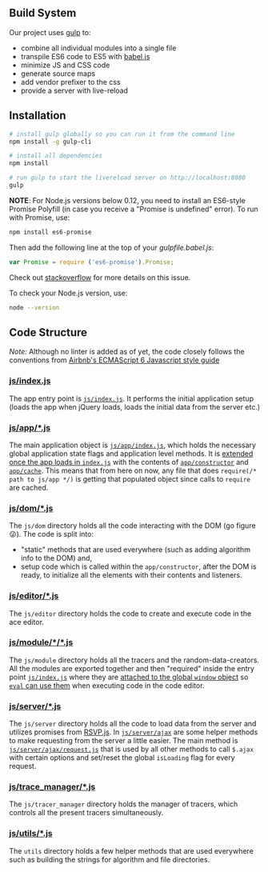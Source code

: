 ## Build System

Our project uses [gulp](http://gulpjs.com/) to:

- combine all individual modules into a single file
- transpile ES6 code to ES5 with [babel.js](http://babeljs.io/)
- minimize JS and CSS code
- generate source maps
- add vendor prefixer to the css
- provide a server with live-reload

## Installation

```bash
# install gulp globally so you can run it from the command line
npm install -g gulp-cli

# install all dependencies
npm install

# run gulp to start the livereload server on http://localhost:8080 
gulp
```

**NOTE**: For Node.js versions below 0.12, you need to install an ES6-style Promise Polyfill (in case you receive a "Promise is undefined" error). To run with Promise, use:

```bash
npm install es6-promise
```

Then add the following line at the top of your *gulpfile.babel.js*:

```javascript
var Promise = require ('es6-promise').Promise;
```
Check out [stackoverflow](http://stackoverflow.com/questions/32490328/gulp-autoprefixer-throwing-referenceerror-promise-is-not-defined) for more details on this issue.

To check your Node.js version, use:

```bash
node --version
```

## Code Structure

*Note:* Although no linter is added as of yet, the code closely follows the conventions from [Airbnb's ECMAScript 6 Javascript style guide](https://github.com/airbnb/javascript)

### [js/index.js](https://github.com/parkjs814/AlgorithmVisualizer/blob/master/js/index.js)

The app entry point is [`js/index.js`](https://github.com/parkjs814/AlgorithmVisualizer/blob/master/js/index.js). 
It performs the initial application setup (loads the app when jQuery loads, loads the initial data from the server etc.)

### [js/app/*.js](https://github.com/parkjs814/AlgorithmVisualizer/tree/master/js/app)

The main application object is [`js/app/index.js`](https://github.com/parkjs814/AlgorithmVisualizer/blob/master/js/app/index.js), which holds the necessary global application state flags and application level methods.
It is [extended once the app loads in `index.js`](https://github.com/parkjs814/AlgorithmVisualizer/blob/master/js/index.js#L39) with  the contents of [`app/constructor`](https://github.com/parkjs814/AlgorithmVisualizer/blob/master/js/app/constructor.js) and [`app/cache`](https://github.com/parkjs814/AlgorithmVisualizer/blob/master/js/app/cache.js).
This means that from here on now, any file that does `require(/* path to js/app */)` is getting that populated object since calls to `require` are cached.

### [js/dom/*.js](https://github.com/parkjs814/AlgorithmVisualizer/tree/master/js/dom)

The `js/dom` directory holds all the code interacting with the DOM (go figure 😜). 
The code is split into:

- "static" methods that are used everywhere (such as adding algorithm info to the DOM) and,
- setup code which is called within the `app/constructor`, after the DOM is ready, to initialize all the elements with their contents and listeners.

### [js/editor/*.js](https://github.com/parkjs814/AlgorithmVisualizer/tree/master/js/editor)

The `js/editor` directory holds the code to create and execute code in the ace editor.

### [js/module/\*/\*.js](https://github.com/parkjs814/AlgorithmVisualizer/tree/master/js/module)

The `js/module` directory holds all the tracers and the random-data-creators. 
All the modules are exported together and then "required" inside the entry point [`js/index.js`](https://github.com/parkjs814/AlgorithmVisualizer/blob/master/js/index.js) where they are [attached to the global `window` object](https://github.com/parkjs814/AlgorithmVisualizer/blob/master/js/index.js#L42) so [`eval` can use them](https://github.com/parkjs814/AlgorithmVisualizer/blob/master/js/editor/executor.js#L12) when executing code in the code editor.

### [js/server/*.js](https://github.com/parkjs814/AlgorithmVisualizer/tree/master/js/server)

The `js/server` directory holds all the code to load data from the server and utilizes promises from [RSVP.js](https://github.com/tildeio/rsvp.js/). 
In [`js/server/ajax`](https://github.com/parkjs814/AlgorithmVisualizer/tree/master/js/server/ajax) are some helper methods to make requesting from the server a little easier. 
The main method is [`js/server/ajax/request.js`](https://github.com/parkjs814/AlgorithmVisualizer/blob/master/js/server/ajax/request.js) that is used by all other methods to call `$.ajax` with certain options and set/reset the global `isLoading` flag for every request.

### [js/trace_manager/*.js](https://github.com/parkjs814/AlgorithmVisualizer/tree/master/js/server/ajax)

The `js/tracer_manager` directory holds the manager of tracers, which controls all the present tracers simultaneously.

### [js/utils/*.js](https://github.com/parkjs814/AlgorithmVisualizer/tree/master/js/utils)

The `utils` directory holds a few helper methods that are used everywhere such as building the strings for algorithm and file directories.
